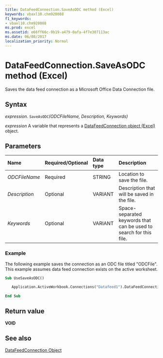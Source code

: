 ```yaml
---
title: DataFeedConnection.SaveAsODC method (Excel)
keywords: vbaxl10.chm928088
f1_keywords:
- vbaxl10.chm928088
ms.prod: excel
ms.assetid: e66ff66c-9b19-a479-0afa-4f7e307113ac
ms.date: 06/08/2017
localization_priority: Normal
---
```



# DataFeedConnection.SaveAsODC method (Excel)

Saves the data feed connection as a Microsoft Office Data Connection file.


## Syntax

_expression_. `SaveAsODC`_(ODCFileName,_ _Description,_ _Keywords)_

_expression_ A variable that represents a [DataFeedConnection object (Excel)](Excel.datafeedconnection.md) object.


## Parameters



|Name|Required/Optional|Data type|Description|
|:-----|:-----|:-----|:-----|
| _ODCFileName_|Required|STRING|Location to save the file.|
| _Description_|Optional|VARIANT|Description that will be saved in the file.|
| _Keywords_|Optional|VARIANT|Space-separated keywords that can be used to search for this file.|

### Example

The following example saves the connection as an ODC file titled "ODCFile". This example assumes data feed connection exists on the active worksheet. 


```vb
Sub UseSaveAsODC() 
 
   Application.ActiveWorkbook.Connections("Datafeed1").DataFeedConnection.SaveAsODC ("ODCFile")
 
End Sub
```


## Return value

 **VOID**


## See also



[DataFeedConnection Object](Excel.datafeedconnection.md)

